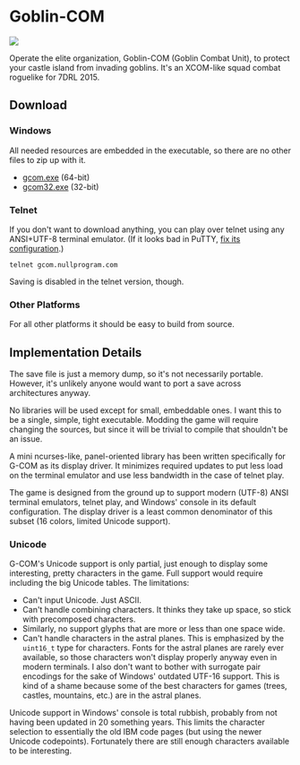 # Goblin-COM

![](http://i.imgur.com/nz906Wc.gif)

Operate the elite organization, Goblin-COM (Goblin Combat Unit), to
protect your castle island from invading goblins. It's an XCOM-like
squad combat roguelike for 7DRL 2015.

## Download

### Windows

All needed resources are embedded in the executable, so there are no
other files to zip up with it.

* [gcom.exe](https://github.com/skeeto/goblin-com/releases/download/1.0.1/gcom.exe) (64-bit)
* [gcom32.exe](https://github.com/skeeto/goblin-com/releases/download/1.0.1/gcom32.exe) (32-bit)

### Telnet

If you don't want to download anything, you can play over telnet using
any ANSI+UTF-8 terminal emulator. (If it looks bad in PuTTY, [fix its
configuration][putty].)

    telnet gcom.nullprogram.com

Saving is disabled in the telnet version, though.

[putty]: http://thegreyblog.blogspot.com/2009/08/configuring-putty-to-use-utf-8.html

### Other Platforms

For all other platforms it should be easy to build from source.

## Implementation Details

The save file is just a memory dump, so it's not necessarily portable.
However, it's unlikely anyone would want to port a save across
architectures anyway.

No libraries will be used except for small, embeddable ones. I want
this to be a single, simple, tight executable. Modding the game will
require changing the sources, but since it will be trivial to compile
that shouldn't be an issue.

A mini ncurses-like, panel-oriented library has been written
specifically for G-COM as its display driver. It minimizes required
updates to put less load on the terminal emulator and use less
bandwidth in the case of telnet play.

The game is designed from the ground up to support modern (UTF-8) ANSI
terminal emulators, telnet play, and Windows' console in its default
configuration. The display driver is a least common denominator of
this subset (16 colors, limited Unicode support).

### Unicode

G-COM's Unicode support is only partial, just enough to display some
interesting, pretty characters in the game. Full support would require
including the big Unicode tables. The limitations:

* Can't input Unicode. Just ASCII.
* Can't handle combining characters. It thinks they take up space, so
  stick with precomposed characters.
* Similarly, no support glyphs that are more or less than one space
  wide.
* Can't handle characters in the astral planes. This is emphasized by
  the `uint16_t` type for characters. Fonts for the astral planes are
  rarely ever available, so those characters won't display properly
  anyway even in modern terminals. I also don't want to bother with
  surrogate pair encodings for the sake of Windows' outdated UTF-16
  support. This is kind of a shame because some of the best characters
  for games (trees, castles, mountains, etc.) are in the astral
  planes.

Unicode support in Windows' console is total rubbish, probably from
not having been updated in 20 something years. This limits the
character selection to essentially the old IBM code pages (but using
the newer Unicode codepoints). Fortunately there are still enough
characters available to be interesting.
